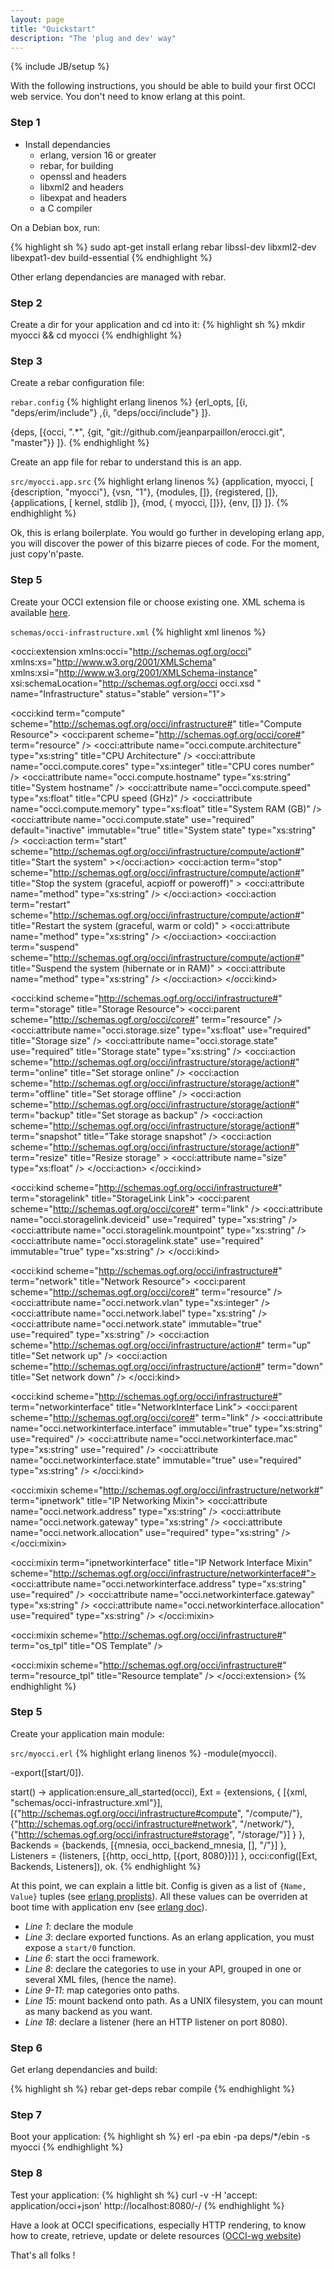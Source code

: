 ```yaml
---
layout: page
title: "Quickstart"
description: "The 'plug and dev' way"
---
```

{% include JB/setup %}

With the following instructions, you should be able to build your
first OCCI web service. You don't need to know erlang at this point.

### Step 1

- Install dependancies
  - erlang, version 16 or greater
  - rebar, for building
  - openssl and headers
  - libxml2 and headers
  - libexpat and headers
  - a C compiler

On a Debian box, run:

{% highlight sh %}
sudo apt-get install erlang rebar libssl-dev libxml2-dev libexpat1-dev build-essential
{% endhighlight %}

Other erlang dependancies are managed with rebar.

### Step 2

Create a dir for your application and cd into it:
{% highlight sh %}
mkdir myocci && cd myocci
{% endhighlight %}

### Step 3

Create a rebar configuration file:

`rebar.config`
{% highlight erlang linenos %}
{erl_opts, [{i, "deps/erim/include"}
	    ,{i, "deps/occi/include"}
	   ]}.

{deps, [{occi, ".*",
	 {git, "git://github.com/jeanparpaillon/erocci.git", "master"}}
       ]}.
{% endhighlight %}

Create an app file for rebar to understand this is an app.

`src/myocci.app.src`
{% highlight erlang linenos %}
{application, myocci,
 [
  {description, "myocci"},
  {vsn, "1"},
  {modules, []},
  {registered, []},
  {applications, [
                  kernel,
                  stdlib
                 ]},
  {mod, { myocci, []}},
  {env, []}
 ]}.
{% endhighlight %}

Ok, this is erlang boilerplate. You would go further in developing
erlang app, you will discover the power of this bizarre pieces of
code. For the moment, just copy'n'paste.

### Step 5

Create your OCCI extension file or choose existing one. XML schema is
available
[here](http://github.com/jeanparpaillon/occi-schemas/blob/master/xml/occi.xsd).

`schemas/occi-infrastructure.xml`
{% highlight xml linenos %}
<?xml version="1.0" encoding="UTF-8"?>
<occi:extension xmlns:occi="http://schemas.ogf.org/occi"
		xmlns:xs="http://www.w3.org/2001/XMLSchema"
		xmlns:xsi="http://www.w3.org/2001/XMLSchema-instance"
		xsi:schemaLocation="http://schemas.ogf.org/occi occi.xsd " name="Infrastructure"
		status="stable" version="1">
  <!-- Compute Kind -->
  <occi:kind term="compute" scheme="http://schemas.ogf.org/occi/infrastructure#"
	     title="Compute Resource">
    <occi:parent scheme="http://schemas.ogf.org/occi/core#"
		 term="resource" />
    <occi:attribute name="occi.compute.architecture" type="xs:string" title="CPU Architecture" />
    <occi:attribute name="occi.compute.cores" type="xs:integer" title="CPU cores number" />
    <occi:attribute name="occi.compute.hostname" type="xs:string" title="System hostname" />
    <occi:attribute name="occi.compute.speed" type="xs:float" title="CPU speed (GHz)" />
    <occi:attribute name="occi.compute.memory" type="xs:float" title="System RAM (GB)" />
    <occi:attribute name="occi.compute.state" use="required"
		    default="inactive" immutable="true"
		    title="System state" type="xs:string" />
    <occi:action term="start"
		 scheme="http://schemas.ogf.org/occi/infrastructure/compute/action#"
		 title="Start the system" ></occi:action>
    <occi:action term="stop"
		 scheme="http://schemas.ogf.org/occi/infrastructure/compute/action#"
		 title="Stop the system (graceful, acpioff or poweroff)" >
      <occi:attribute name="method" type="xs:string" />
    </occi:action>
    <occi:action term="restart"
		 scheme="http://schemas.ogf.org/occi/infrastructure/compute/action#"
		 title="Restart the system (graceful, warm or cold)" >
      <occi:attribute name="method" type="xs:string" />
    </occi:action>
    <occi:action term="suspend"
		 scheme="http://schemas.ogf.org/occi/infrastructure/compute/action#"
		 title="Suspend the system (hibernate or in RAM)" >
      <occi:attribute name="method" type="xs:string" />
    </occi:action>
  </occi:kind>

  <!-- Storage Resource -->
  <occi:kind scheme="http://schemas.ogf.org/occi/infrastructure#"
	     term="storage" title="Storage Resource">
    <occi:parent scheme="http://schemas.ogf.org/occi/core#" term="resource" />
    <occi:attribute name="occi.storage.size" type="xs:float" use="required" title="Storage size" />
    <occi:attribute name="occi.storage.state" use="required" title="Storage state" type="xs:string" />
    <occi:action
	scheme="http://schemas.ogf.org/occi/infrastructure/storage/action#"
	term="online" title="Set storage online" />
    <occi:action
	scheme="http://schemas.ogf.org/occi/infrastructure/storage/action#"
	term="offline" title="Set storage offline" />
    <occi:action
	scheme="http://schemas.ogf.org/occi/infrastructure/storage/action#"
	term="backup" title="Set storage as backup" />
    <occi:action
	scheme="http://schemas.ogf.org/occi/infrastructure/storage/action#"
	term="snapshot" title="Take storage snapshot" />
    <occi:action
	scheme="http://schemas.ogf.org/occi/infrastructure/storage/action#"
	term="resize" title="Resize storage" >
      <occi:attribute name="size" type="xs:float" />
    </occi:action>
  </occi:kind>

  <!-- StorageLink Link -->
  <occi:kind scheme="http://schemas.ogf.org/occi/infrastructure#"
	     term="storagelink" title="StorageLink Link">
    <occi:parent scheme="http://schemas.ogf.org/occi/core#"
		 term="link" />
    <occi:attribute name="occi.storagelink.deviceid" use="required" type="xs:string" />
    <occi:attribute name="occi.storagelink.mountpoint" type="xs:string" />
    <occi:attribute name="occi.storagelink.state" use="required" immutable="true" type="xs:string" />
  </occi:kind>

  <!-- Network -->
  <occi:kind scheme="http://schemas.ogf.org/occi/infrastructure#"
	     term="network" title="Network Resource">
    <occi:parent scheme="http://schemas.ogf.org/occi/core#"
		 term="resource" />
    <occi:attribute name="occi.network.vlan" type="xs:integer" />
    <occi:attribute name="occi.network.label" type="xs:string" />
    <occi:attribute name="occi.network.state" immutable="true" use="required" type="xs:string" />
    <occi:action scheme="http://schemas.ogf.org/occi/infrastructure/action#"
		 term="up" title="Set network up" />
    <occi:action scheme="http://schemas.ogf.org/occi/infrastructure/action#"
		 term="down" title="Set network down" />
  </occi:kind>

  <!-- NetworkInterface Link -->
  <occi:kind scheme="http://schemas.ogf.org/occi/infrastructure#"
	     term="networkinterface" title="NetworkInterface Link">
    <occi:parent scheme="http://schemas.ogf.org/occi/core#"
		 term="link" />
    <occi:attribute name="occi.networkinterface.interface"
		    immutable="true" type="xs:string" use="required" />
    <occi:attribute name="occi.networkinterface.mac" type="xs:string" use="required" />
    <occi:attribute name="occi.networkinterface.state" immutable="true" use="required" type="xs:string" />
  </occi:kind>

  <!-- IP Networking Mixin -->
  <occi:mixin scheme="http://schemas.ogf.org/occi/infrastructure/network#"
	      term="ipnetwork" title="IP Networking Mixin">
    <occi:attribute name="occi.network.address" type="xs:string" />
    <occi:attribute name="occi.network.gateway" type="xs:string" />
    <occi:attribute name="occi.network.allocation" use="required" type="xs:string" />
  </occi:mixin>

  <!-- IP NetworkInterface Mixin -->
  <occi:mixin term="ipnetworkinterface" title="IP Network Interface Mixin"
	      scheme="http://schemas.ogf.org/occi/infrastructure/networkinterface#">
    <occi:attribute name="occi.networkinterface.address" type="xs:string" use="required" />
    <occi:attribute name="occi.networkinterface.gateway" type="xs:string" />
    <occi:attribute name="occi.networkinterface.allocation" use="required" type="xs:string" />
  </occi:mixin>

  <!-- OS template -->
  <occi:mixin scheme="http://schemas.ogf.org/occi/infrastructure#" term="os_tpl" title="OS Template" />

  <!-- Resource template -->
  <occi:mixin scheme="http://schemas.ogf.org/occi/infrastructure#" term="resource_tpl" title="Resource template" />
</occi:extension>
{% endhighlight %}

### Step 5

Create your application main module:

`src/myocci.erl`
{% highlight erlang linenos %}
-module(myocci).

-export([start/0]).

start() ->
    application:ensure_all_started(occi),
    Ext = {extensions, {
	     [{xml, "schemas/occi-infrastructure.xml"}],
	     [{"http://schemas.ogf.org/occi/infrastructure#compute", "/compute/"},
	      {"http://schemas.ogf.org/occi/infrastructure#network", "/network/"},
	      {"http://schemas.ogf.org/occi/infrastructure#storage", "/storage/"}]
	    }
	  },
    Backends = {backends,
		[{mnesia, occi_backend_mnesia, [], "/"}]
	       },
    Listeners = {listeners, 
		 [{http, occi_http, [{port, 8080}]}]
		},
    occi:config([Ext, Backends, Listeners]),
    ok.
{% endhighlight %}

At this point, we can explain a little bit. Config is given as a list
of `{Name, Value}` tuples (see [erlang
proplists](http://www.erlang.org/doc/man/proplists.html)). All these
values can be overriden at boot time with application env (see
[erlang
doc](http://www.erlang.org/doc/design_principles/applications.html#id74397)).

* _Line 1_: declare the module
* _Line 3_: declare exported functions. As an erlang application, you
  must expose a `start/0` function.
* _Line 6_: start the occi framework.
* _Line 8_: declare the categories to use in your API, grouped in
  one or several XML files, (hence the name).
* _Line 9-11_: map categories onto paths.
* _Line 15_: mount backend onto path. As a UNIX filesystem, you can
  mount as many backend as you want.
* _Line 18_: declare a listener (here an HTTP listener on port 8080).

### Step 6

Get erlang dependancies and build:

{% highlight sh %}
rebar get-deps
rebar compile
{% endhighlight %}

### Step 7

Boot your application:
{% highlight sh %}
erl -pa ebin -pa deps/*/ebin -s myocci
{% endhighlight %}

### Step 8

Test your application:
{% highlight sh %}
curl -v -H 'accept: application/occi+json' http://localhost:8080/-/
{% endhighlight %}

Have a look at OCCI specifications, especially HTTP rendering, to know
how to create, retrieve, update or delete resources ([OCCI-wg
website](http://occi-wg.org/about/specification/))

That's all folks !
